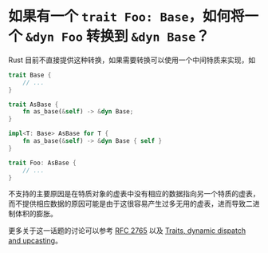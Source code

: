 # 如果有一个 `trait Foo: Base`，如何将一个 `&dyn Foo` 转换到 `&dyn Base`？

Rust 目前不直接提供这种转换，如果需要转换可以使用一个中间特质来实现，如
```rust
trait Base {
    // ...
}

trait AsBase {
    fn as_base(&self) -> &dyn Base;
}

impl<T: Base> AsBase for T {
    fn as_base(&self) -> &dyn Base { self }
}

trait Foo: AsBase {
    // ...
}
```

不支持的主要原因是在特质对象的虚表中没有相应的数据指向另一个特质的虚表，而不提供相应数据的原因可能是由于这很容易产生过多无用的虚表，进而导致二进制体积的膨胀。

更多关于这一话题的讨论可以参考 [RFC 2765][rfc2765] 以及 [Traits, dynamic dispatch and upcasting][bchlr]。


[rfc2765]: https://github.com/rust-lang/rfcs/issues/2765
[bchlr]: https://articles.bchlr.de/traits-dynamic-dispatch-upcasting
